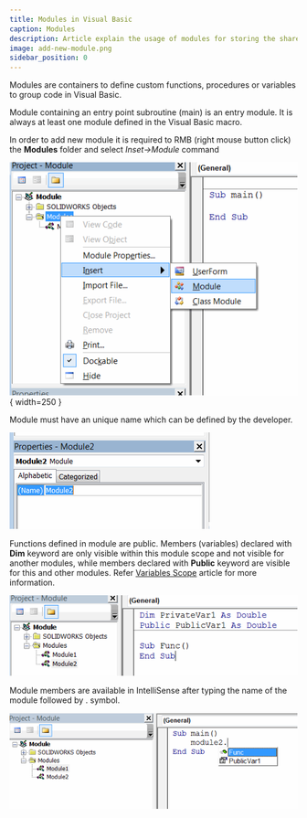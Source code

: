 ```yaml
---
title: Modules in Visual Basic
caption: Modules
description: Article explain the usage of modules for storing the shareable functions and variables in Visual Basic
image: add-new-module.png
sidebar_position: 0
---
```

Modules are containers to define custom functions, procedures or variables to group code in Visual Basic.

Module containing an entry point subroutine (main) is an entry module. It is always at least one module defined in the Visual Basic macro.

In order to add new module it is required to RMB (right mouse button click) the **Modules** folder and select *Inset->Module* command

![Adding new module to the macro](add-new-module.png){ width=250 }

Module must have an unique name which can be defined by the developer.

![Module properties](module-properties.png)

Functions defined in module are public. Members (variables) declared with **Dim** keyword are only visible within this module scope and not visible for another modules, while members declared with **Public** keyword are visible for this and other modules. Refer [Variables Scope](/docs/codestack/visual-basic/variables/scope) article for more information.

![Module members](module-members.png)

Module members are available in IntelliSense after typing the name of the module followed by . symbol.

![IntelliSense for members defined in the module](module-members-intellisense.png)
